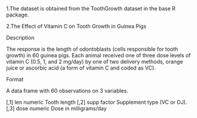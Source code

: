 1.The dataset is obtained from the ToothGrowth dataset in the base R package.

2.The Effect of Vitamin C on Tooth Growth in Guinea Pigs

Description

The response is the length of odontoblasts (cells responsible for tooth growth) in 60 guinea pigs. Each animal received one of three dose levels of vitamin C (0.5, 1, and 2 mg/day) by one of two delivery methods, orange juice or ascorbic acid (a form of vitamin C and coded as VC).

Format

A data frame with 60 observations on 3 variables.

[,1]	len	numeric	Tooth length
[,2]	supp	factor	Supplement type (VC or OJ).
[,3]	dose	numeric	Dose in milligrams/day
